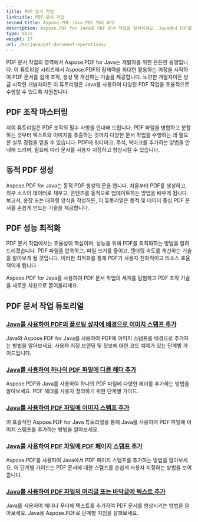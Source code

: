 ```yaml
---
title: PDF 문서 작업
linktitle: PDF 문서 작업
second_title: Aspose.PDF Java PDF 처리 API
description: Aspose.PDF for Java로 PDF 문서 작업을 탐색하세요. Java에서 PDF를 원활하게 조작, 생성 및 향상시키는 방법을 배우세요.
type: docs
weight: 17
url: /ko/java/pdf-document-operations/
---
```


PDF 문서 작업의 영역에서 Aspose.PDF for Java는 개발자를 위한 든든한 동맹입니다. 이 튜토리얼 시리즈에서 Aspose.PDF의 잠재력을 최대한 활용하는 여정을 시작하여 PDF 문서를 쉽게 조작, 생성 및 개선하는 기술을 제공합니다. 노련한 개발자이든 방금 시작한 개발자이든 이 튜토리얼은 Java를 사용하여 다양한 PDF 작업을 효율적으로 수행할 수 있도록 지원합니다.

## PDF 조작 마스터링

저희 튜토리얼은 PDF 조작의 필수 사항을 안내해 드립니다. PDF 파일을 병합하고 분할하는 것부터 텍스트와 이미지를 추출하는 것까지 다양한 문서 작업을 수행하는 데 필요한 실무 경험을 얻을 수 있습니다. PDF에 워터마크, 주석, 북마크를 추가하는 방법을 안내해 드리며, 필요에 따라 문서를 사용자 지정하고 향상시킬 수 있습니다.

## 동적 PDF 생성

Aspose.PDF for Java는 동적 PDF 생성의 문을 엽니다. 처음부터 PDF를 생성하고, 외부 소스의 데이터로 채우고, 콘텐츠를 동적으로 업데이트하는 방법을 배우게 됩니다. 보고서, 송장 또는 대화형 양식을 작성하든, 이 튜토리얼은 동적 및 데이터 중심 PDF 문서를 손쉽게 만드는 기술을 제공합니다.

## PDF 성능 최적화

PDF 문서 작업에서는 효율성이 핵심이며, 성능을 위해 PDF를 최적화하는 방법을 알려드리겠습니다. PDF 파일을 압축하고, 파일 크기를 줄이고, 렌더링 속도를 개선하는 기술을 알아보게 될 것입니다. 이러한 최적화를 통해 PDF가 사용자 친화적이고 리소스 효율적이게 됩니다.

Aspose.PDF for Java를 사용하여 PDF 문서 작업의 세계를 탐험하고 PDF 조작 기술을 새로운 차원으로 끌어올리세요.

## PDF 문서 작업 튜토리얼
### [Java를 사용하여 PDF의 플로팅 상자에 배경으로 이미지 스탬프 추가](./add-image-stamp-as-background-in-floating-box-of-pdf-using-java/)
Java와 Aspose.PDF for Java를 사용하여 PDF에 이미지 스탬프를 배경으로 추가하는 방법을 알아보세요. 사용자 지정 브랜딩 및 정보에 대한 코드 예제가 있는 단계별 가이드입니다.
### [Java를 사용하여 하나의 PDF 파일에 다른 헤더 추가](./adding-different-headers-in-one-pdf-file-using-java/)
Aspose.PDF와 Java를 사용하여 하나의 PDF 파일에 다양한 헤더를 추가하는 방법을 알아보세요. PDF 헤더를 사용자 정의하기 위한 단계별 가이드.
### [Java를 사용하여 PDF 파일에 이미지 스탬프 추가](./adding-image-stamp-in-pdf-file-using-java/)
이 포괄적인 Aspose.PDF for Java 튜토리얼을 통해 Java를 사용하여 PDF 파일에 이미지 스탬프를 추가하는 방법을 알아보세요.
### [Java를 사용하여 PDF 파일에 PDF 페이지 스탬프 추가](./adding-pdf-page-stamp-in-pdf-file-using-java/)
Aspose.PDF를 사용하여 Java에서 PDF 페이지 스탬프를 추가하는 방법을 알아보세요. 이 단계별 가이드는 PDF 문서에 대한 스탬프를 손쉽게 사용자 지정하는 방법을 보여줍니다.
### [Java를 사용하여 PDF 파일의 머리글 또는 바닥글에 텍스트 추가](./adding-text-in-header-or-footer-of-pdf-file-using-java/)
Java를 사용하여 헤더나 푸터에 텍스트를 추가하여 PDF 문서를 향상시키는 방법을 알아보세요. Java용 Aspose.PDF로 단계별 지침을 살펴보세요.